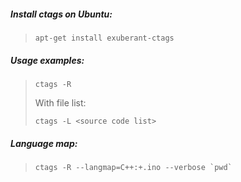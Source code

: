 
##### Install ctags on Ubuntu:    
>     
> ```
> apt-get install exuberant-ctags
> ```
> 
##### Usage examples: 
>
> ``` 
> ctags -R
> ```
> 
> With file list: 
> ```
> ctags -L <source code list>
> ```
##### Language map: 
> 
> ```
> ctags -R --langmap=C++:+.ino --verbose `pwd`
> ```
> 

